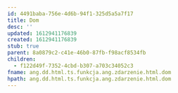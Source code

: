 ```yaml
---
id: 4491baba-756e-4d6b-94f1-325d5a5a7f17
title: Dom
desc: ''
updated: 1612941176839
created: 1612941176839
stub: true
parent: 8a0879c2-c41e-46b0-87fb-f98acf8534fb
children:
  - f122d49f-7352-4cbd-b307-a703c34052c3
fname: ang.dd.html.ts.funkcja.ang.zdarzenie.html.dom
hpath: ang.dd.html.ts.funkcja.ang.zdarzenie.html.dom
---
```



